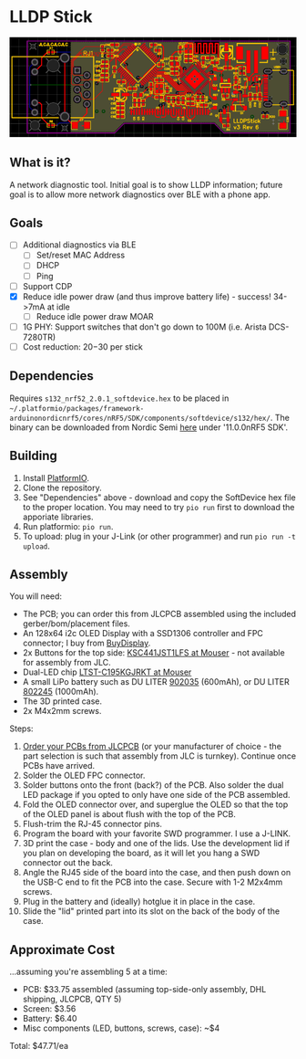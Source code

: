 # LLDP Stick

![PCB Image](pcb.png)

## What is it?
A network diagnostic tool. Initial goal is to show LLDP information; future goal is to allow more network diagnostics over BLE with a phone app.

## Goals

- [ ] Additional diagnostics via BLE
    - [ ] Set/reset MAC Address
    - [ ] DHCP
    - [ ] Ping
- [ ] Support CDP
- [x] Reduce idle power draw (and thus improve battery life) - success! 34->7mA at idle
    - [ ] Reduce idle power draw MOAR
- [ ] 1G PHY: Support switches that don't go down to 100M (i.e. Arista DCS-7280TR)
- [ ] Cost reduction: $20-$30 per stick

## Dependencies

Requires `s132_nrf52_2.0.1_softdevice.hex` to be placed in `~/.platformio/packages/framework-arduinonordicnrf5/cores/nRF5/SDK/components/softdevice/s132/hex/`. The binary can be downloaded from Nordic Semi [here](https://www.nordicsemi.com/Products/Development-software/nRF5-SDK/Download) under '11.0.0nRF5 SDK'.

## Building

1. Install [PlatformIO](https://platformio.org/).
2. Clone the repository.
3. See "Dependencies" above - download and copy the SoftDevice hex file to the proper location. You may need to try `pio run` first to download the apporiate libraries.
4. Run platformio: `pio run`.
5. To upload: plug in your J-Link (or other programmer) and run `pio run -t upload`.

## Assembly

You will need:
- The PCB; you can order this from JLCPCB assembled using the included gerber/bom/placement files.
- An 128x64 i2c OLED Display with a SSD1306 controller and FPC connector; I buy from [BuyDisplay](https://www.buydisplay.com/datasheet-128x64-oled-module-spi-0-96-inch-graphic-displays-white-on-black).
- 2x Buttons for the top side: [KSC441JST1LFS at Mouser](https://www.mouser.com/ProductDetail/CK/KSC441JST1LFS?qs=8LLMQjkBYsII%252BtWfhZrIfA%3D%3D) - not available for assembly from JLC.
- Dual-LED chip [LTST-C195KGJRKT at Mouser](https://mou.sr/4auO7dj)
- A small LiPo battery such as DU LITER [902035](https://bihuade.com/products/902035-37v-600mah-liter-energy-battery-polymer-lithium-rechargeable-battery-for-mp3-gps-dvd-bluetooth-recorder-e-book-camera) (600mAh), or DU LITER [802245](https://bihuade.com/products/37v-802245-1000mah-bihuade-lithium-polymer-rechargeable-battery-for-bluetooth-headset-speaker) (1000mAh).
- The 3D printed case.
- 2x M4x2mm screws.

Steps:
1. [Order your PCBs from JLCPCB](gerber/README.md) (or your manufacturer of choice - the part selection is such that assembly from JLC is turnkey). Continue once PCBs have arrived.
2. Solder the OLED FPC connector.
3. Solder buttons onto the front (back?) of the PCB. Also solder the dual LED package if you opted to only have one side of the PCB assembled.
4. Fold the OLED connector over, and superglue the OLED so that the top of the OLED panel is about flush with the top of the PCB.
5. Flush-trim the RJ-45 connector pins.
6. Program the board with your favorite SWD programmer. I use a J-LINK.
7. 3D print the case - body and one of the lids. Use the development lid if you plan on developing the board, as it will let you hang a SWD connector out the back.
8. Angle the RJ45 side of the board into the case, and then push down on the USB-C end to fit the PCB into the case. Secure with 1-2 M2x4mm screws.
9. Plug in the battery and (ideally) hotglue it in place in the case.
10. Slide the "lid" printed part into its slot on the back of the body of the case.

## Approximate Cost
...assuming you're assembling 5 at a time:

- PCB: $33.75 assembled (assuming top-side-only assembly, DHL shipping, JLCPCB, QTY 5)
- Screen: $3.56
- Battery: $6.40
- Misc components (LED, buttons, screws, case): ~$4

Total: $47.71/ea
